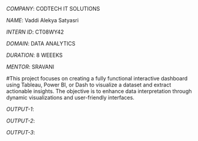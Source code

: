 *COMPANY*: CODTECH IT SOLUTIONS

*NAME*: Vaddi Alekya Satyasri

*INTERN ID*: CT08WY42

*DOMAIN*: DATA ANALYTICS

*DURATION*: 8 WEEEKS

*MENTOR*: SRAVANI

#This project focuses on creating a fully functional interactive dashboard using Tableau, Power BI, or Dash to visualize a dataset and extract actionable insights. The objective is to enhance data interpretation through dynamic visualizations and user-friendly interfaces.

*OUTPUT-1*: 

*OUTPUT-2*: 

*OUTPUT-3*: 
